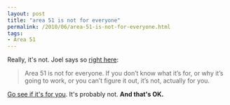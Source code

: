 ```yaml
---
layout: post
title: "area 51 is not for everyone"
permalink: /2010/06/area-51-is-not-for-everyone.html
tags:
- Area 51
---
```


Really, it's not. Joel says so [right here](http://www.joelonsoftware.com/items/2010/06/22.html):

> Area 51 is not for everyone. If you don’t know what it’s for, or why it’s going to work, or you can’t figure it out, it’s not, actually for you.

[Go see if it's for you](http://area51.stackexchange.com/). It's probably not. **And that's OK.**